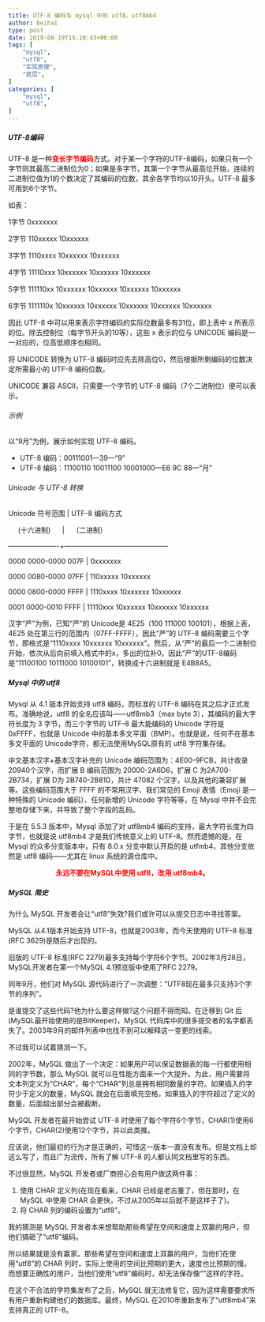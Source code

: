 ```yaml
---
title: UTF-8 编码与 mysql 中的 utf8、utf8mb4
author: beihai
type: post
date: 2019-08-19T15:10:43+00:00
tags: [
    "mysql",
    "utf8",
    "实现原理",
    "底层",
]
categories: [
    "mysql",
    "utf8",
]
---
```

##### UTF-8编码

<span>UTF-8 是一种<strong><span style="color: #ff0000;">变长字节编码</span></strong>方式。对于某一个字符的UTF-8编码，如果只有一个字节则其最高二进制位为0；如果是多字节，其第一个字节从最高位开始，连续的二进制位值为1的个数决定了其编码的位数，其余各字节均以10开头。UTF-8 最多可用到6个字节。</span>
  
<span>如表：</span>
  
<span>1字节 0xxxxxxx</span>
  
<span>2字节 110xxxxx 10xxxxxx</span>
  
<span>3字节 1110xxxx 10xxxxxx 10xxxxxx</span>
  
<span>4字节 11110xxx 10xxxxxx 10xxxxxx 10xxxxxx</span>
  
<span>5字节 111110xx 10xxxxxx 10xxxxxx 10xxxxxx 10xxxxxx</span>
  
<span>6字节 1111110x 10xxxxxx 10xxxxxx 10xxxxxx 10xxxxxx 10xxxxxx</span>
  
<span>因此 UTF-8 中可以用来表示字符编码的实际位数最多有31位，即上表中 x 所表示的位。除去控制位（每字节开头的10等），这些 x 表示的位与 UNICODE 编码是一一对应的，位高低顺序也相同。</span>
  
<span>将 UNICODE 转换为 UTF-8 编码时应先去除高位0，然后根据所剩编码的位数决定所需最小的 UTF-8 编码位数。</span>
  
<span>UNICODE 兼容 ASCII，只需要一个字节的 UTF-8 编码（7个二进制位）便可以表示。</span>

###### 示例

以“9月”为例，展示如何实现 UTF-8 编码。

  * UTF-8 编码：00111001—39—“9”
  * UTF-8 编码：11100110 10011100 10001000—E6 9C 88—“月”

###### <span>Unicode 与 UTF-8 转换</span>

<span>Unicode 符号范围 | UTF-8 编码方式</span>
  
<span>     (十六进制)      |    （二进制）</span>
  
<span>&#8212;&#8212;&#8212;&#8212;&#8212;&#8212;&#8212;-+&#8212;&#8212;&#8212;&#8212;&#8212;&#8212;&#8212;&#8212;&#8212;&#8212;&#8212;&#8212;&#8212;&#8212;&#8212;</span>
  
<span>0000 0000-0000 007F | 0xxxxxxx</span>
  
<span>0000 0080-0000 07FF | 110xxxxx 10xxxxxx</span>
  
<span>0000 0800-0000 FFFF | 1110xxxx 10xxxxxx 10xxxxxx</span>
  
<span>0001 0000-0010 FFFF | 11110xxx 10xxxxxx 10xxxxxx 10xxxxxx</span>

汉字“严”为例，已知“严”的 Unicode是 4E25（100 111000 100101），根据上表，4E25 处在第三行的范围内（07FF-FFFF），因此“严”的 UTF-8 编码需要三个字节，即格式是“1110xxxx 10xxxxxx 10xxxxxx”。然后，从“严”的最后一个二进制位开始，依次从后向前填入格式中的x，多出的位补0。因此“严”的UTF-8编码是“11100100 10111000 10100101”，转换成十六进制就是 E4B8A5。

##### Mysql 中的 utf8

<span>Mysql 从 4.1 版本开始支持 utf8 编码，而标准的 UTF-8 编码在其之后才正式发布。准确地说，utf8 的全名应该叫——utf8mb3（max byte 3），其编码的最大字符长度为 3 字节，而三个字节的 UTF-8 最大能编码的 Unicode 字符是 0xFFFF，也就是 Unicode 中的基本多文平面（BMP）。也就是说，任何不在基本多文平面的 Unicode字符，都无法使用MySQL原有的 utf8 字符集存储。</span>

<span>中文基本汉字+基本汉字补充的 Unicode 编码范围为：4E00-9FCB，共计收录 20940个汉字，而</span>扩展 B 编码范围为 20000-2A6D6，扩展 C 为2A700-2B734，扩展 D为 2B740-2B81D，共计 47082 个汉字，以及其他的兼容扩展等。这些编码范围大于 FFFF 的不常用汉字、<span>我们常见的 Emoji 表情（Emoji 是一种特殊的 Unicode 编码）、任何新增的 Unicode 字符等等</span>，在 Mysql 中并不会完整地存储下来，并导致了整个字段的乱码。

<span>于是在 5.5.3 版本中，Mysql 添加了对 utf8mb4 编码的支持，最大字符长度为四字节，也就是说 utf8mb4 才是我们传统意义上的 UTF-8。然而遗憾的是，在 Mysql 的众多分支版本中，只有 8.0.x 分支中默认开启的是 utfmb4，其他分支依然是 utf8 编码——尤其在 linux 系统的源仓库中。</span>

<p class="title-article" style="text-align: center;">
  <span style="color: #ff0000;"><strong>永远不要在MySQL中使用 utf8，改用 utf8mb4。</strong></span>
</p>

##### MySQL 简史

为什么 MySQL 开发者会让“utf8”失效?我们或许可以从提交日志中寻找答案。

MySQL 从4.1版本开始支持 UTF-8，也就是2003年，而今天使用的 UTF-8 标准(RFC 3629)是随后才出现的。

旧版的 UTF-8 标准(RFC 2279)最多支持每个字符6个字节。2002年3月28日，MySQL开发者在第一个MySQL 4.1预览版中使用了RFC 2279。

同年9月，他们对 MySQL 源代码进行了一次调整：“UTF8现在最多只支持3个字节的序列”。

是谁提交了这些代码?他为什么要这样做?这个问题不得而知。在迁移到 Git 后(MySQL最开始使用的是BitKeeper)，MySQL 代码库中的很多提交者的名字都丢失了。2003年9月的邮件列表中也找不到可以解释这一变更的线索。

不过我可以试着猜测一下。

2002年，MySQL 做出了一个决定：如果用户可以保证数据表的每一行都使用相同的字节数，那么 MySQL 就可以在性能方面来一个大提升。为此，用户需要将文本列定义为“CHAR”，每个“CHAR”列总是拥有相同数量的字符。如果插入的字符少于定义的数量，MySQL 就会在后面填充空格，如果插入的字符超过了定义的数量，后面超出部分会被截断。

MySQL 开发者在最开始尝试 UTF-8 时使用了每个字符6个字节，CHAR(1)使用6个字节，CHAR(2)使用12个字节，并以此类推。

应该说，他们最初的行为才是正确的，可惜这一版本一直没有发布。但是文档上却这么写了，而且广为流传，所有了解 UTF-8 的人都认同文档里写的东西。

不过很显然，MySQL 开发者或厂商担心会有用户做这两件事：

  1. 使用 CHAR 定义列(在现在看来，CHAR 已经是老古董了，但在那时，在 MySQL 中使用 CHAR 会更快，不过从2005年以后就不是这样子了)。
  2. 将 CHAR 列的编码设置为“utf8”。

我的猜测是 MySQL 开发者本来想帮助那些希望在空间和速度上双赢的用户，但他们搞砸了“utf8”编码。

所以结果就是没有赢家。那些希望在空间和速度上双赢的用户，当他们在使用“utf8”的 CHAR 列时，实际上使用的空间比预期的更大，速度也比预期的慢。而想要正确性的用户，当他们使用“utf8”编码时，却无法保存像“”这样的字符。

在这个不合法的字符集发布了之后，MySQL 就无法修复它，因为这样需要要求所有用户重新构建他们的数据库。最终，MySQL 在2010年重新发布了“utf8mb4”来支持真正的 UTF-8。